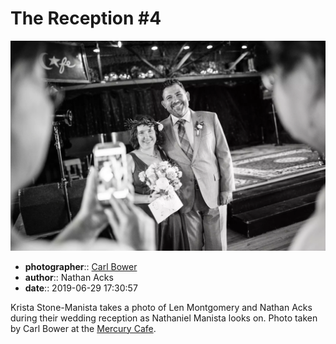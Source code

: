 # The Reception \#4

![Krista Stone-Manista takes a photo of Len Montgomery and Nathan Acks](assets/2019-06-29-set-3-the-reception-04.webp)

* **photographer**:: [Carl Bower](https://carlbowerphotos.com)  
* **author**:: Nathan Acks  
* **date**:: 2019-06-29 17:30:57

Krista Stone-Manista takes a photo of Len Montgomery and Nathan Acks during their wedding reception as Nathaniel Manista looks on. Photo taken by Carl Bower at the [Mercury Cafe](http://mercurycafe.com).

